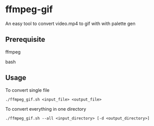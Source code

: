 # ffmpeg-gif
An easy tool to convert video.mp4 to gif with with palette gen

## Prerequisite
ffmpeg

bash

## Usage
To convert single file

`./ffmpeg_gif.sh <input_file> <output_file>`

To convert everything in one directory

`./ffmpeg_gif.sh --all <input_directory> [-d <output_directory>]`

